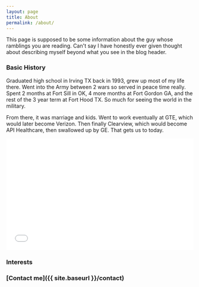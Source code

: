 ```yaml
---
layout: page
title: About
permalink: /about/
---
```


This page is supposed to be some information about the guy whose ramblings you are reading.  Can't say I have honestly ever given thought about describing myself
beyond what you see in the blog header.

### Basic History

Graduated high school in Irving TX back in 1993, grew up most of my life there.  Went into the Army between 2 wars so served in peace time really.  Spent 2 months at Fort Sill in OK, 4 more months at Fort Gordon GA, and the rest of the 3 year term at Fort Hood TX.  So much for seeing the world in the military.

From there, it was marriage and kids.  Went to work eventually at GTE, which would later become Verizon.  Then finally Clearview, which would become API Healthcare, then swallowed up by GE.  That gets us to today.

<iframe src='//cdn.knightlab.com/libs/timeline3/latest/embed/index.html?source=177xZ2PqXRFzsJyQnXOtdmeWxN5ROcuo7FcuCMcRPm2Q&font=Default&lang=en&height=300' width='100%' height='300' frameborder='0'></iframe>

### Interests



### [Contact me]({{ site.baseurl }}/contact)
